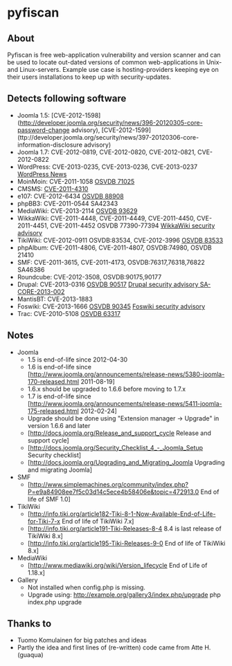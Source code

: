pyfiscan
========

About
-----

Pyfiscan is free web-application vulnerability and version scanner and can be
used to locate out-dated versions of common web-applications in Unix- and
Linux-servers. Example use case is hosting-providers keeping eye on their users
installations to keep up with security-updates.

Detects following software
--------------------------

* Joomla 1.5: [CVE-2012-1598](http://developer.joomla.org/security/news/396-20120305-core-password-change advisory), [CVE-2012-1599](ttp://developer.joomla.org/security/news/397-20120306-core-information-disclosure advisory)
* Joomla 1.7: CVE-2012-0819, CVE-2012-0820, CVE-2012-0821, CVE-2012-0822
* WordPress: CVE-2013-0235, CVE-2013-0236, CVE-2013-0237 [WordPress News](https://wordpress.org/news/2013/01/wordpress-3-5-1/)
* MoinMoin: CVE-2011-1058 [OSVDB 71025](http://osvdb.org/71025)
* CMSMS: [CVE-2011-4310](http://www.cmsmadesimple.org/2011/08/Announcing-CMSMS-1-9-4-3---Security-Release/)
* e107: CVE-2012-6434 [OSVDB 88908](http://osvdb.org/88908)
* phpBB3: CVE-2011-0544 SA42343
* MediaWiki: CVE-2013-2114 [OSVDB 93629](http://osvdb.org/93629)
* WikkaWiki: CVE-2011-4448, CVE-2011-4449, CVE-2011-4450, CVE-2011-4451, CVE-2011-4452 OSVDB 77390-77394 [WikkaWiki security advisory](http://blog.wikkawiki.org/2011/12/04/security-updates-for-1-3-11-3-2/) 
* TikiWiki: CVE-2012-0911 OSVDB:83534, CVE-2012-3996 [OSVDB 83533](http://osvdb.org/83533)
* phpAlbum: CVE-2011-4806, CVE-2011-4807, OSVDB:74980, OSVDB 21410
* SMF: CVE-2011-3615, CVE-2011-4173, OSVDB:76317,76318,76822 SA46386
* Roundcube: CVE-2012-3508, OSVDB:90175,90177
* Drupal: CVE-2013-0316 [OSVDB 90517](http://osvdb.org/90517) [Drupal security advisory SA-CORE-2013-002](http://drupal.org/SA-CORE-2013-002)
* MantisBT: CVE-2013-1883
* Foswiki: CVE-2013-1666 [OSVDB 90345](http://osvdb.org/90345) [Foswiki security advisory](http://foswiki.org/Support/SecurityAlert-CVE-2013-1666)
* Trac: CVE-2010-5108 [OSVDB 63317](http://osvdb.org/63317)

Notes
-----

* Joomla
  * 1.5 is end-of-life since 2012-04-30
  * 1.6 is end-of-life since [http://www.joomla.org/announcements/release-news/5380-joomla-170-released.html 2011-08-19]
  * 1.6.x should be upgraded to 1.6.6 before moving to 1.7.x
  * 1.7 is end-of-life since [http://www.joomla.org/announcements/release-news/5411-joomla-175-released.html 2012-02-24]
  * Upgrade should be done using "Extension manager -> Upgrade" in version 1.6.6 and later
  * [http://docs.joomla.org/Release_and_support_cycle Release and support cycle]
  * [http://docs.joomla.org/Security_Checklist_4_-_Joomla_Setup Security checklist]
  * [http://docs.joomla.org/Upgrading_and_Migrating_Joomla Upgrading and migrating Joomla]
* SMF
  * [http://www.simplemachines.org/community/index.php?P=e9a84908ee7f5c03d14c5ece4b58406e&topic=472913.0 End of life of SMF 1.0]
* TikiWiki
  * [http://info.tiki.org/article182-Tiki-8-1-Now-Available-End-of-Life-for-Tiki-7-x End of life of TikiWiki 7.x]
  * [http://info.tiki.org/article191-Tiki-Releases-8-4 8.4 is last release of TikiWiki 8.x]
  * [http://info.tiki.org/article195-Tiki-Releases-9-0 End of life of TikiWiki 8.x]
* MediaWiki
  * [http://www.mediawiki.org/wiki/Version_lifecycle End of Life of 1.18.x]
* Gallery
  * Not installed when config.php is missing.
  * Upgrade using:
      http://example.org/gallery3/index.php/upgrade
      php index.php upgrade

Thanks to
---------

* Tuomo Komulainen for big patches and ideas
* Partly the idea and first lines of (re-written) code came from Atte H. (guaqua)
